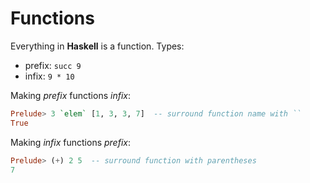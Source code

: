 # Functions

Everything in **Haskell** is a function. Types:

* prefix: `succ 9`
* infix: `9 * 10`

Making *prefix* functions *infix*:

```Haskell
Prelude> 3 `elem` [1, 3, 3, 7]  -- surround function name with ``
True
```

Making *infix* functions *prefix*:

```Haskell
Prelude> (+) 2 5  -- surround function with parentheses
7
```
